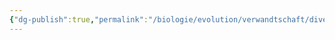 ```yaml
---
{"dg-publish":true,"permalink":"/biologie/evolution/verwandtschaft/divergenz-und-konvergenz/"}
---
```


